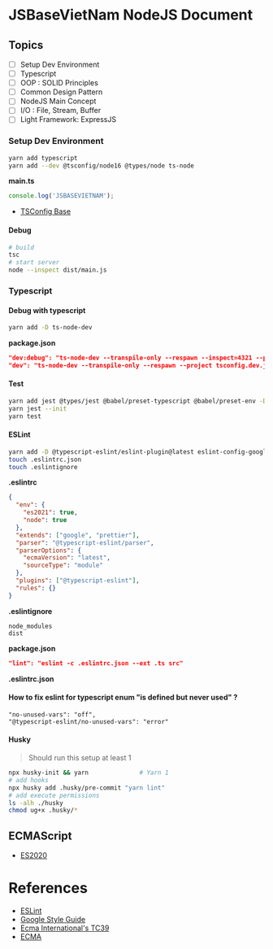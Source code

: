 # JSBaseVietNam NodeJS Document

## Topics

- [ ] Setup Dev Environment
- [ ] Typescript
- [ ] OOP : SOLID Principles
- [ ] Common Design Pattern
- [ ] NodeJS Main Concept
- [ ] I/O : File, Stream, Buffer
- [ ] Light Framework: ExpressJS

### Setup Dev Environment

```bash
yarn add typescript
yarn add --dev @tsconfig/node16 @types/node ts-node
```

**main.ts**

```ts
console.log('JSBASEVIETNAM');
```

- [TSConfig Base](https://www.npmjs.com/package/@tsconfig/node16)

#### Debug

```bash
# build
tsc
# start server
node --inspect dist/main.js
```

### Typescript

#### Debug with typescript

```bash
yarn add -D ts-node-dev
```

**package.json**

```json
"dev:debug": "ts-node-dev --transpile-only --respawn --inspect=4321 --project tsconfig.dev.json src/main.ts",
"dev": "ts-node-dev --transpile-only --respawn --project tsconfig.dev.json src/main.ts",
```

#### Test

```bash
yarn add jest @types/jest @babel/preset-typescript @babel/preset-env -D
yarn jest --init
yarn test
```

#### ESLint

```bash
yarn add -D @typescript-eslint/eslint-plugin@latest eslint-config-google@latest eslint @typescript-eslint/parser@latest
touch .eslintrc.json
touch .eslintignore
```

**.eslintrc**

```json
{
  "env": {
    "es2021": true,
    "node": true
  },
  "extends": ["google", "prettier"],
  "parser": "@typescript-eslint/parser",
  "parserOptions": {
    "ecmaVersion": "latest",
    "sourceType": "module"
  },
  "plugins": ["@typescript-eslint"],
  "rules": {}
}
```

**.eslintignore**

```env
node_modules
dist
```

**package.json**

```json
"lint": "eslint -c .eslintrc.json --ext .ts src"
```

**.eslintrc.json**

#### How to fix eslint for typescript enum "is defined but never used" ?

```
"no-unused-vars": "off",
"@typescript-eslint/no-unused-vars": "error"
```

#### Husky

> Should run this setup at least 1

```bash
npx husky-init && yarn              # Yarn 1
# add hooks
npx husky add .husky/pre-commit "yarn lint"
# add execute permissions
ls -alh ./husky
chmod ug+x .husky/*
```

## ECMAScript

- [ES2020](https://www.freecodecamp.org/news/javascript-new-features-es2020/)

# References

- [ESLint](https://khalilstemmler.com/blogs/typescript/eslint-for-typescript/)
- [Google Style Guide](https://google.github.io/styleguide/jsguide.html)
- [Ecma International's TC39](https://tc39.es/)
- [ECMA](https://developer.mozilla.org/en-US/docs/Web/JavaScript/Language_Resources)
